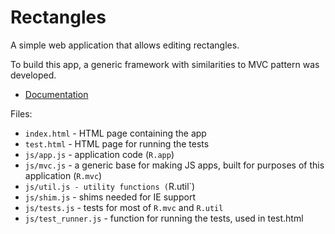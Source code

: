 # Rectangles

A simple web application that allows editing rectangles.

To build this app, a generic framework with similarities to
MVC pattern was developed.

* [Documentation](docs/index.html)

Files:
* `index.html` - HTML page containing the app
* `test.html` - HTML page for running the tests
* `js/app.js` - application code (`R.app`)
* `js/mvc.js` - a generic base for making JS apps,
  built for purposes of this application (`R.mvc`)
* `js/util.js - utility functions (`R.util`)
* `js/shim.js` - shims needed for IE support
* `js/tests.js` - tests for most of `R.mvc` and `R.util`
* `js/test_runner.js` - function for running the tests, used in test.html
